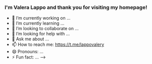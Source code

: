 ### I'm Valera Lappo and thank you for visiting my homepage!

- 🔭 I’m currently working on ...
- 🌱 I’m currently learning ...
- 👯 I’m looking to collaborate on ...
- 🤔 I’m looking for help with ...
- 💬 Ask me about ...
- 📫 How to reach me: https://t.me/lappovalery
- 😄 Pronouns: ...
- ⚡ Fun fact: ...
-->
